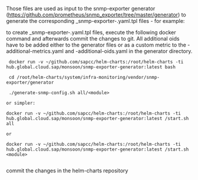 Those files are used as input to the snmp-exporter generator (https://github.com/prometheus/snmp_exporter/tree/master/generator) to generate the corresponding _snmp-exporter-<module-name>.yaml.tpl files - for example:


to create _snmp-exporter-<module>.yaml.tpl files, execute the following docker command and afterwards commit the changes to git. All additional oids have to be added either to the generator files or as a custom metric to the <module>-additional-metrics.yaml and <module>-additional-oids.yaml in the generator directory.

```
 docker run -v ~/github.com/sapcc/helm-charts:/root/helm-charts -ti hub.global.cloud.sap/monsoon/snmp-exporter-generator:latest bash

 cd /root/helm-charts/system/infra-monitoring/vendor/snmp-exporter/generator

 ./generate-snmp-config.sh all/<module>

or simpler:

docker run -v ~/github.com/sapcc/helm-charts:/root/helm-charts -ti hub.global.cloud.sap/monsoon/snmp-exporter-generator:latest /start.sh all

or

docker run -v ~/github.com/sapcc/helm-charts:/root/helm-charts -ti hub.global.cloud.sap/monsoon/snmp-exporter-generator:latest /start.sh <module>


```

commit the changes in the helm-charts repository
